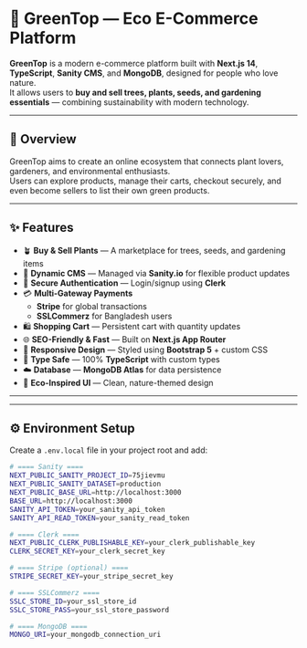 # 🌿 GreenTop — Eco E-Commerce Platform

**GreenTop** is a modern e-commerce platform built with **Next.js 14**, **TypeScript**, **Sanity CMS**, and **MongoDB**, designed for people who love nature.  
It allows users to **buy and sell trees, plants, seeds, and gardening essentials** — combining sustainability with modern technology.  

---

## 🌱 Overview

GreenTop aims to create an online ecosystem that connects plant lovers, gardeners, and environmental enthusiasts.  
Users can explore products, manage their carts, checkout securely, and even become sellers to list their own green products.

---

## ✨ Features

- 🪴 **Buy & Sell Plants** — A marketplace for trees, seeds, and gardening items  
- 🧾 **Dynamic CMS** — Managed via **Sanity.io** for flexible product updates  
- 👤 **Secure Authentication** — Login/signup using **Clerk**  
- 💳 **Multi-Gateway Payments**
  - **Stripe** for global transactions  
  - **SSLCommerz** for Bangladesh users  
- 🛍️ **Shopping Cart** — Persistent cart with quantity updates  
- 🌐 **SEO-Friendly & Fast** — Built on **Next.js App Router**  
- 🪩 **Responsive Design** — Styled using **Bootstrap 5** + custom CSS  
- 🧩 **Type Safe** — 100% **TypeScript** with custom types  
- ☁️ **Database** — **MongoDB Atlas** for data persistence  
- 🌳 **Eco-Inspired UI** — Clean, nature-themed design  

---


---

## ⚙️ Environment Setup

Create a `.env.local` file in your project root and add:

```bash
# ==== Sanity ====
NEXT_PUBLIC_SANITY_PROJECT_ID=75jievmu
NEXT_PUBLIC_SANITY_DATASET=production
NEXT_PUBLIC_BASE_URL=http://localhost:3000
BASE_URL=http://localhost:3000
SANITY_API_TOKEN=your_sanity_api_token
SANITY_API_READ_TOKEN=your_sanity_read_token

# ==== Clerk ====
NEXT_PUBLIC_CLERK_PUBLISHABLE_KEY=your_clerk_publishable_key
CLERK_SECRET_KEY=your_clerk_secret_key

# ==== Stripe (optional) ====
STRIPE_SECRET_KEY=your_stripe_secret_key

# ==== SSLCommerz ====
SSLC_STORE_ID=your_ssl_store_id
SSLC_STORE_PASS=your_ssl_store_password

# ==== MongoDB ====
MONGO_URI=your_mongodb_connection_uri

